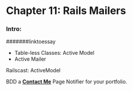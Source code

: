 # Chapter 11: Rails Mailers

### Intro:

#######linktoessay
* Table-less Classes: Active Model
* Active Mailer

Railscast: ActiveModel

BDD a <u>**Contact Me**</u> Page Notifier for your portfolio.
